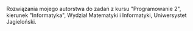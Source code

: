 Rozwiązania mojego autorstwa do zadań z kursu "Programowanie 2", kierunek "Informatyka", Wydział Matematyki i Informatyki, Uniwersystet Jagieloński.
